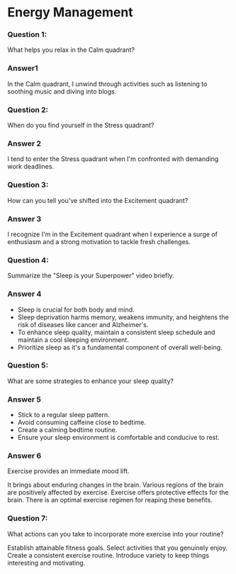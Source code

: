 # Energy Management

### Question 1:
What helps you relax in the Calm quadrant?

### Answer1
In the Calm quadrant, I unwind through activities such as listening to soothing music and diving into blogs.

### Question 2:
When do you find yourself in the Stress quadrant?

### Answer 2
I tend to enter the Stress quadrant when I'm confronted with demanding work deadlines.

### Question 3:
How can you tell you've shifted into the Excitement quadrant?

### Answer 3
I recognize I'm in the Excitement quadrant when I experience a surge of enthusiasm and a strong motivation to tackle fresh challenges.

### Question 4:
Summarize the "Sleep is your Superpower" video briefly.

### Answer 4
- Sleep is crucial for both body and mind.
- Sleep deprivation harms memory, weakens immunity, and heightens the risk of diseases like cancer and Alzheimer's.
- To enhance sleep quality, maintain a consistent sleep schedule and maintain a cool sleeping environment.
- Prioritize sleep as it's a fundamental component of overall well-being.

### Question 5:
What are some strategies to enhance your sleep quality?

### Answer 5
- Stick to a regular sleep pattern.
- Avoid consuming caffeine close to bedtime.
- Create a calming bedtime routine.
- Ensure your sleep environment is comfortable and conducive to rest.

### Answer 6
Exercise provides an immediate mood lift.

It brings about enduring changes in the brain.
Various regions of the brain are positively affected by exercise.
Exercise offers protective effects for the brain.
There is an optimal exercise regimen for reaping these benefits.

### Question 7:
What actions can you take to incorporate more exercise into your routine?

Establish attainable fitness goals.
Select activities that you genuinely enjoy.
Create a consistent exercise routine.
Introduce variety to keep things interesting and motivating.


